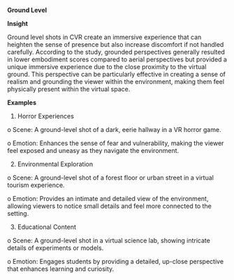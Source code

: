 **Ground Level**

**Insight**

Ground level shots in CVR create an immersive experience that can heighten the sense of presence but also increase discomfort if not handled carefully. According to the study, grounded perspectives generally resulted in lower embodiment scores compared to aerial perspectives but provided a unique immersive experience due to the close proximity to the virtual ground. This perspective can be particularly effective in creating a sense of realism and grounding the viewer within the environment, making them feel physically present within the virtual space.

**Examples**

1.	Horror Experiences

o	Scene: A ground-level shot of a dark, eerie hallway in a VR horror game.

o	Emotion: Enhances the sense of fear and vulnerability, making the viewer feel exposed and uneasy as they navigate the environment.


2.	Environmental Exploration

o	Scene: A ground-level shot of a forest floor or urban street in a virtual tourism experience.

o	Emotion: Provides an intimate and detailed view of the environment, allowing viewers to notice small details and feel more connected to the setting.


3.	Educational Content

o	Scene: A ground-level shot in a virtual science lab, showing intricate details of experiments or models.

o	Emotion: Engages students by providing a detailed, up-close perspective that enhances learning and curiosity.
